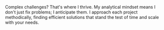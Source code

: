 Complex challenges? That's where I thrive. My analytical mindset means I don't just fix problems; I anticipate them. I approach each project methodically, finding efficient solutions that stand the test of time and scale with your needs.